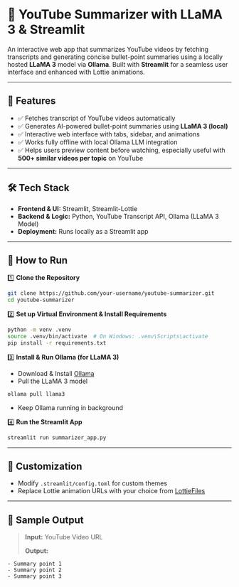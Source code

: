 # 🎥 YouTube Summarizer with LLaMA 3 & Streamlit

An interactive web app that summarizes YouTube videos by fetching transcripts and generating concise bullet-point summaries using a locally hosted **LLaMA 3** model via **Ollama**. Built with **Streamlit** for a seamless user interface and enhanced with Lottie animations.

---

## 🚀 Features

* ✅ Fetches transcript of YouTube videos automatically
* ✅ Generates AI-powered bullet-point summaries using **LLaMA 3 (local)**
* ✅ Interactive web interface with tabs, sidebar, and animations
* ✅ Works fully offline with local Ollama LLM integration
* ✅ Helps users preview content before watching, especially useful with **500+ similar videos per topic** on YouTube

---

## 🛠️ Tech Stack

* **Frontend & UI:** Streamlit, Streamlit-Lottie
* **Backend & Logic:** Python, YouTube Transcript API, Ollama (LLaMA 3 Model)
* **Deployment:** Runs locally as a Streamlit app

---

## 📝 How to Run

1️⃣ **Clone the Repository**

```bash
git clone https://github.com/your-username/youtube-summarizer.git
cd youtube-summarizer
```

2️⃣ **Set up Virtual Environment & Install Requirements**

```bash
python -m venv .venv
source .venv/bin/activate  # On Windows: .venv\Scripts\activate
pip install -r requirements.txt
```

3️⃣ **Install & Run Ollama (for LLaMA 3)**

* Download & Install [Ollama](https://ollama.com/)
* Pull the LLaMA 3 model

```bash
ollama pull llama3
```

* Keep Ollama running in background

4️⃣ **Run the Streamlit App**

```bash
streamlit run summarizer_app.py
```

---

## 🎨 Customization

* Modify `.streamlit/config.toml` for custom themes
* Replace Lottie animation URLs with your choice from [LottieFiles](https://lottiefiles.com/)

---

## 📄 Sample Output

> **Input:** YouTube Video URL
>
> **Output:**

```
- Summary point 1
- Summary point 2
- Summary point 3
```


